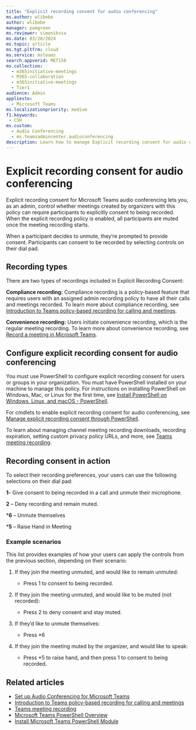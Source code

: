 ```yaml
---
title: "Explicit recording consent for audio conferencing"
ms.author: wlibebe
author: wlibebe
manager: pamgreen
ms.reviewer: simonibssa
ms.date: 03/28/2024
ms.topic: article
ms.tgt.pltfrm: cloud
ms.service: msteams
search.appverid: MET150
ms.collection: 
  - m365initiative-meetings
  - M365-collaboration
  - m365initiative-meetings
  - Tier1
audience: Admin
appliesto: 
  - Microsoft Teams
ms.localizationpriority: medium
f1.keywords:
 - CSH
ms.custom: 
  - Audio Conferencing
  - ms.teamsadmincenter.audioconferencing
description: Learn how to manage Explicit recording consent for audio conferencing in Microsoft Teams. Learn how to require participants to require consent to being recorded.
---
```


# Explicit recording consent for audio conferencing

Explicit recording consent for Microsoft Teams audio conferencing lets you, as an admin, control whether meetings created by organizers with this policy can require participants to explicitly consent to being recorded. When the explicit recording policy is enabled, all participants are muted once the meeting recording starts.  

When a participant decides to unmute, they’re prompted to provide consent. Participants can consent to be recorded by selecting controls on their dial pad.  

## Recording types

There are two types of recordings included in Explicit Recording Consent:  

**Compliance recording:** Compliance recording is a policy-based feature that requires users with an assigned admin recording policy to have all their calls and meetings recorded. To learn more about compliance recording, see [Introduction to Teams policy-based recording for calling and meetings](teams-recording-policy.md).

**Convenience recording:** Users initiate convenience recording, which is the regular meeting recording. To learn more about convenience recording, see [Record a meeting in Microsoft Teams](https://support.microsoft.com/office/record-a-meeting-in-microsoft-teams-34dfbe7f-b07d-4a27-b4c6-de62f1348c24).

## Configure explicit recording consent for audio conferencing

You must use PowerShell to configure explicit recording consent for users or groups in your organization. You must have PowerShell installed on your machine to manage this policy. For instructions on installing PowerShell on Windows, Mac, or Linux for the first time, see [Install PowerShell on Windows, Linux, and macOS - PowerShell](/powershell/scripting/install/installing-powershell).

For cmdlets to enable explicit recording consent for audio conferencing, see [Manage explicit recording consent through PowerShell](meeting-recording.md#manage-explicit-recording-consent-through-powershell).

To learn about managing channel meeting recording downloads, recording expiration, setting custom privacy policy URLs, and more, see [Teams meeting recording](meeting-recording.md).

## Recording consent in action

To select their recording preferences, your users can use the following selections on their dial pad:

**1**– Give consent to being recorded in a call and unmute their microphone.

**2** – Deny recording and remain muted.

***6** – Unmute themselves

***5** – Raise Hand in Meeting

### Example scenarios

This list provides examples of how your users can apply the controls from the previous section, depending on their scenario:

1. If they join the meeting unmuted, and would like to remain unmuted:

    - Press 1 to consent to being recorded.

2. If they join the meeting unmuted, and would like to be muted (not recorded):
    - Press 2 to deny consent and stay muted.

3. If they’d like to unmute themselves:
    - Press *6  

4. If they join the meeting muted by the organizer, and would like to speak:
    - Press *5 to raise hand, and then press 1 to consent to being recorded.

## Related articles

- [Set up Audio Conferencing for Microsoft Teams](set-up-audio-conferencing-in-teams.md)
- [Introduction to Teams policy-based recording for calling and meetings](teams-recording-policy.md)
- [Teams meeting recording](meeting-recording.md)
- [Microsoft Teams PowerShell Overview](teams-powershell-overview.md)
- [Install Microsoft Teams PowerShell Module](teams-powershell-install.md)
